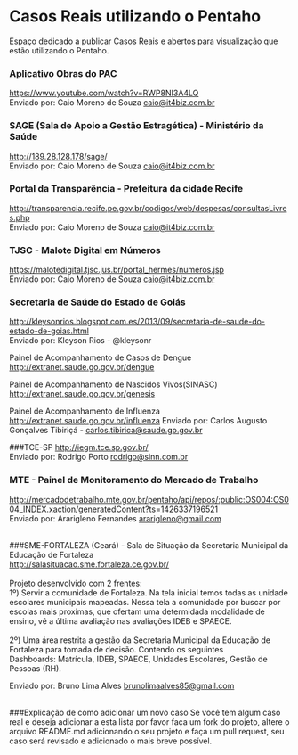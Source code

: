 # Casos Reais utilizando o Pentaho
Espaço dedicado a publicar Casos Reais e abertos para visualização que estão utilizando o Pentaho.

### Aplicativo Obras do PAC
https://www.youtube.com/watch?v=RWP8NI3A4LQ<BR>
Enviado por: Caio Moreno de Souza <caio@it4biz.com.br><BR>

### SAGE (Sala de Apoio a Gestão Estragética) - Ministério da Saúde
http://189.28.128.178/sage/<BR>
Enviado por: Caio Moreno de Souza <caio@it4biz.com.br><BR>

### Portal da Transparência - Prefeitura da cidade Recife
http://transparencia.recife.pe.gov.br/codigos/web/despesas/consultasLivres.php<BR>
Enviado por: Caio Moreno de Souza <caio@it4biz.com.br><BR>

### TJSC - Malote Digital em Números
https://malotedigital.tjsc.jus.br/portal_hermes/numeros.jsp<BR>
Enviado por: Caio Moreno de Souza <caio@it4biz.com.br><BR>

### Secretaria de Saúde do Estado de Goiás
http://kleysonrios.blogspot.com.es/2013/09/secretaria-de-saude-do-estado-de-goias.html<BR>
Enviado por: Kleyson Rios - @kleysonr<BR>


Painel de Acompanhamento de Casos de Dengue
http://extranet.saude.go.gov.br/dengue

Painel de Acompanhamento de Nascidos Vivos(SINASC)
http://extranet.saude.go.gov.br/genesis

Painel de Acompanhamento de Influenza
http://extranet.saude.go.gov.br/influenza
Enviado por: Carlos Augusto Gonçalves Tibiriçá - carlos.tibirica@saude.go.gov.br<BR>

###TCE-SP
http://iegm.tce.sp.gov.br/<BR>
Enviado por: Rodrigo Porto <rodrigo@sinn.com.br><BR>

### MTE - Painel de Monitoramento do Mercado de Trabalho
http://mercadodetrabalho.mte.gov.br/pentaho/api/repos/:public:OS004:OS004_INDEX.xaction/generatedContent?ts=1426337196521<BR>
Enviado por: Ararigleno Fernandes <ararigleno@gmail.com><BR><BR>

###SME-FORTALEZA (Ceará) - Sala de Situação da Secretaria Municipal da Educação de Fortaleza<BR>
http://salasituacao.sme.fortaleza.ce.gov.br/<BR>
<BR>Projeto desenvolvido com 2 frentes:<BR>
1º) Servir a comunidade de Fortaleza. Na tela inicial temos todas as unidade escolares municipais mapeadas. Nessa tela
a comunidade por buscar por escolas mais proximas, que ofertam uma determidada modalidade de ensino, vê a última avaliação
nas avaliações IDEB e SPAECE.
<BR>
<BR>
2º) Uma área restrita a gestão da Secretaria Municipal da Educação de Fortaleza para tomada de decisão. Contendo os seguintes<BR>
Dashboards: Matrícula, IDEB, SPAECE, Unidades Escolares, Gestão de Pessoas (RH).
<BR>

Enviado por: Bruno Lima Alves <brunolimaalves85@gmail.com><BR><BR>

###Explicação de como adicionar um novo caso
Se você tem algum caso real e deseja adicionar a esta lista por favor faça um fork do projeto, altere o arquivo README.md adicionando o seu projeto e faça um pull request, seu caso será revisado e adicionado o mais breve possível.<BR>
